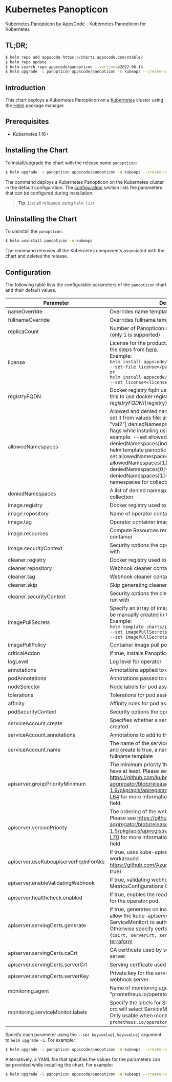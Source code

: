 # Kubernetes Panopticon

[Kubernetes Panopticon by AppsCode](https://github.com/kubeops/panopticon) - Kubernetes Panopticon for Kubernetes

## TL;DR;

```bash
$ helm repo add appscode https://charts.appscode.com/stable/
$ helm repo update
$ helm search repo appscode/panopticon --version=v2022.06.14
$ helm upgrade -i panopticon appscode/panopticon -n kubeops --create-namespace --version=v2022.06.14
```

## Introduction

This chart deploys a Kubernetes Panopticon on a [Kubernetes](http://kubernetes.io) cluster using the [Helm](https://helm.sh) package manager.

## Prerequisites

- Kubernetes 1.16+

## Installing the Chart

To install/upgrade the chart with the release name `panopticon`:

```bash
$ helm upgrade -i panopticon appscode/panopticon -n kubeops --create-namespace --version=v2022.06.14
```

The command deploys a Kubernetes Panopticon on the Kubernetes cluster in the default configuration. The [configuration](#configuration) section lists the parameters that can be configured during installation.

> **Tip**: List all releases using `helm list`

## Uninstalling the Chart

To uninstall the `panopticon`:

```bash
$ helm uninstall panopticon -n kubeops
```

The command removes all the Kubernetes components associated with the chart and deletes the release.

## Configuration

The following table lists the configurable parameters of the `panopticon` chart and their default values.

|              Parameter               |                                                                                                                                                                                                                                                                          Description                                                                                                                                                                                                                                                                           |                  Default                  |
|--------------------------------------|----------------------------------------------------------------------------------------------------------------------------------------------------------------------------------------------------------------------------------------------------------------------------------------------------------------------------------------------------------------------------------------------------------------------------------------------------------------------------------------------------------------------------------------------------------------|-------------------------------------------|
| nameOverride                         | Overrides name template                                                                                                                                                                                                                                                                                                                                                                                                                                                                                                                                        | <code>""</code>                           |
| fullnameOverride                     | Overrides fullname template                                                                                                                                                                                                                                                                                                                                                                                                                                                                                                                                    | <code>""</code>                           |
| replicaCount                         | Number of Panopticon operator replicas to create (only 1 is supported)                                                                                                                                                                                                                                                                                                                                                                                                                                                                                         | <code>1</code>                            |
| license                              | License for the product. Get a license by following the steps from [here](https://license-issuer.appscode.com/). <br> Example: <br> `helm install appscode/panopticon \` <br> `--set-file license=/path/to/license/file` <br> `or` <br> `helm install appscode/panopticon \` <br> `--set license=<license file content>`                                                                                                                                                                                                                                       | <code>""</code>                           |
| registryFQDN                         | Docker registry fqdn used to pull docker images Set this to use docker registry hosted at ${registryFQDN}/${registry}/${image}                                                                                                                                                                                                                                                                                                                                                                                                                                 | <code>""</code>                           |
| allowedNamespaces                    | Allowed and denied namespaces list Examples: To set it from values file: allowedNamespaces: ["val1", "val2"] deniedNamespaces: ["val1", "val2"] To set flags while installing using helm use --set flags: example: --set allowedNamespaces[index]=<namespace>, --set deniedNamespaces[index]=<namespace> Helm template example: helm template panopticon <chart_destination> \ --set allowedNamespaces[0]=v1 \ --set allowedNamespaces[1]=v2 \ --set deniedNamespaces[0]=v1 \ --set deniedNamespaces[1]=v2 A list of allowed namespaces for collecting metrics | <code>[]</code>                           |
| deniedNamespaces                     | A list of denied namespaces to avoid metrics collection                                                                                                                                                                                                                                                                                                                                                                                                                                                                                                        | <code>[]</code>                           |
| image.registry                       | Docker registry used to pull operator image                                                                                                                                                                                                                                                                                                                                                                                                                                                                                                                    | <code>appscode</code>                     |
| image.repository                     | Name of operator container image                                                                                                                                                                                                                                                                                                                                                                                                                                                                                                                               | <code>panopticon</code>                   |
| image.tag                            | Operator container image tag                                                                                                                                                                                                                                                                                                                                                                                                                                                                                                                                   | <code>""</code>                           |
| image.resources                      | Compute Resources required by the operator container                                                                                                                                                                                                                                                                                                                                                                                                                                                                                                           | <code>{}</code>                           |
| image.securityContext                | Security options the operator container should run with                                                                                                                                                                                                                                                                                                                                                                                                                                                                                                        | <code>{}</code>                           |
| cleaner.registry                     | Docker registry used to pull Webhook cleaner image                                                                                                                                                                                                                                                                                                                                                                                                                                                                                                             | <code>appscode</code>                     |
| cleaner.repository                   | Webhook cleaner container image                                                                                                                                                                                                                                                                                                                                                                                                                                                                                                                                | <code>kubectl</code>                      |
| cleaner.tag                          | Webhook cleaner container image tag                                                                                                                                                                                                                                                                                                                                                                                                                                                                                                                            | <code>v1.22</code>                        |
| cleaner.skip                         | Skip generating cleaner YAML                                                                                                                                                                                                                                                                                                                                                                                                                                                                                                                                   | <code>false</code>                        |
| cleaner.securityContext              | Security options the cleaner pod container should run with                                                                                                                                                                                                                                                                                                                                                                                                                                                                                                     | <code>{}</code>                           |
| imagePullSecrets                     | Specify an array of imagePullSecrets. Secrets must be manually created in the namespace. <br> Example: <br> `helm template charts/panopticon \` <br> `--set imagePullSecrets[0].name=sec0 \` <br> `--set imagePullSecrets[1].name=sec1`                                                                                                                                                                                                                                                                                                                        | <code>[]</code>                           |
| imagePullPolicy                      | Container image pull policy                                                                                                                                                                                                                                                                                                                                                                                                                                                                                                                                    | <code>IfNotPresent</code>                 |
| criticalAddon                        | If true, installs Panopticon operator as critical addon                                                                                                                                                                                                                                                                                                                                                                                                                                                                                                        | <code>false</code>                        |
| logLevel                             | Log level for operator                                                                                                                                                                                                                                                                                                                                                                                                                                                                                                                                         | <code>3</code>                            |
| annotations                          | Annotations applied to operator deployment                                                                                                                                                                                                                                                                                                                                                                                                                                                                                                                     | <code>{}</code>                           |
| podAnnotations                       | Annotations passed to operator pod(s).                                                                                                                                                                                                                                                                                                                                                                                                                                                                                                                         | <code>{}</code>                           |
| nodeSelector                         | Node labels for pod assignment                                                                                                                                                                                                                                                                                                                                                                                                                                                                                                                                 | <code>{"kubernetes.io/os":"linux"}</code> |
| tolerations                          | Tolerations for pod assignment                                                                                                                                                                                                                                                                                                                                                                                                                                                                                                                                 | <code>[]</code>                           |
| affinity                             | Affinity rules for pod assignment                                                                                                                                                                                                                                                                                                                                                                                                                                                                                                                              | <code>{}</code>                           |
| podSecurityContext                   | Security options the operator pod should run with.                                                                                                                                                                                                                                                                                                                                                                                                                                                                                                             | <code>{"fsGroup":65535}</code>            |
| serviceAccount.create                | Specifies whether a service account should be created                                                                                                                                                                                                                                                                                                                                                                                                                                                                                                          | <code>true</code>                         |
| serviceAccount.annotations           | Annotations to add to the service account                                                                                                                                                                                                                                                                                                                                                                                                                                                                                                                      | <code>{}</code>                           |
| serviceAccount.name                  | The name of the service account to use. If not set and create is true, a name is generated using the fullname template                                                                                                                                                                                                                                                                                                                                                                                                                                         | <code></code>                             |
| apiserver.groupPriorityMinimum       | The minimum priority the webhook api group should have at least. Please see https://github.com/kubernetes/kube-aggregator/blob/release-1.9/pkg/apis/apiregistration/v1beta1/types.go#L58-L64 for more information on proper values of this field.                                                                                                                                                                                                                                                                                                              | <code>10000</code>                        |
| apiserver.versionPriority            | The ordering of the webhook api inside of the group. Please see https://github.com/kubernetes/kube-aggregator/blob/release-1.9/pkg/apis/apiregistration/v1beta1/types.go#L66-L70 for more information on proper values of this field                                                                                                                                                                                                                                                                                                                           | <code>15</code>                           |
| apiserver.useKubeapiserverFqdnForAks | If true, uses kube-apiserver FQDN for AKS cluster to workaround https://github.com/Azure/AKS/issues/522 (default true)                                                                                                                                                                                                                                                                                                                                                                                                                                         | <code>true</code>                         |
| apiserver.enableValidatingWebhook    | If true, validating webhook is configured for MetricsConfigurations CRDs                                                                                                                                                                                                                                                                                                                                                                                                                                                                                       | <code>true</code>                         |
| apiserver.healthcheck.enabled        | If true, enables the readiness and liveliness probes for the operator pod.                                                                                                                                                                                                                                                                                                                                                                                                                                                                                     | <code>false</code>                        |
| apiserver.servingCerts.generate      | If true, generates on install/upgrade the certs that allow the kube-apiserver (and potentially ServiceMonitor) to authenticate operators pods. Otherwise specify certs in `apiserver.servingCerts.{caCrt, serverCrt, serverKey}`. See also: [example terraform](https://github.com/kubeops/installer/blob/master/charts/identity-server/example-terraform.tf)                                                                                                                                                                                                  | <code>true</code>                         |
| apiserver.servingCerts.caCrt         | CA certficate used by serving certificate of webhook server.                                                                                                                                                                                                                                                                                                                                                                                                                                                                                                   | <code>""</code>                           |
| apiserver.servingCerts.serverCrt     | Serving certficate used by webhook server.                                                                                                                                                                                                                                                                                                                                                                                                                                                                                                                     | <code>""</code>                           |
| apiserver.servingCerts.serverKey     | Private key for the serving certificate used by webhook server.                                                                                                                                                                                                                                                                                                                                                                                                                                                                                                | <code>""</code>                           |
| monitoring.agent                     | Name of monitoring agent (one of "prometheus.io", "prometheus.io/operator", "prometheus.io/builtin")                                                                                                                                                                                                                                                                                                                                                                                                                                                           | <code>prometheus.io/operator</code>       |
| monitoring.serviceMonitor.labels     | Specify the labels for ServiceMonitor. Prometheus crd will select ServiceMonitor using these labels. Only usable when monitoring agent is `prometheus.io/operator`.                                                                                                                                                                                                                                                                                                                                                                                            | <code>{}</code>                           |


Specify each parameter using the `--set key=value[,key=value]` argument to `helm upgrade -i`. For example:

```bash
$ helm upgrade -i panopticon appscode/panopticon -n kubeops --create-namespace --version=v2022.06.14 --set replicaCount=1
```

Alternatively, a YAML file that specifies the values for the parameters can be provided while
installing the chart. For example:

```bash
$ helm upgrade -i panopticon appscode/panopticon -n kubeops --create-namespace --version=v2022.06.14 --values values.yaml
```
